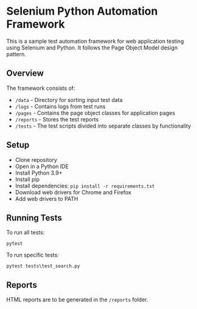 
# Selenium Python Automation Framework 

This is a sample test automation framework for web application testing using Selenium and Python. It follows the Page Object Model design pattern.

## Overview

The framework consists of:

- `/data` - Directory for sorting input test data
- `/logs` - Contains logs from test runs
- `/pages` - Contains the page object classes for application pages
- `/reports` - Stores the test reports
- `/tests` - The test scripts divided into separate classes by functionality


## Setup 

- Clone repository 
- Open in a Python IDE
- Install Python 3.9+
- Install pip
- Install dependencies: `pip install -r requirements.txt` 
- Download web drivers for Chrome and Firefox
- Add web drivers to PATH

## Running Tests

To run all tests:
```
pytest
```

To run specific tests:
```
pytest tests\test_search.py
```


## Reports

HTML reports are to be generated in the `/reports` folder.

